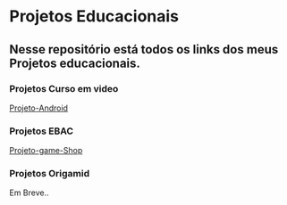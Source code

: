 # Projetos Educacionais
 <h2> Nesse repositório está todos os links dos meus Projetos educacionais. </h2>
 
 <h3>Projetos Curso em video</h3> 
 
 [Projeto-Android](https://projetos-educacionais-ot3b.vercel.app/)
 
 
 <h3> Projetos EBAC </h3>
 
  [Projeto-game-Shop](https://1-projeto-game-shop.vercel.app/) 
  

<h3> Projetos Origamid </h3>

Em Breve..
